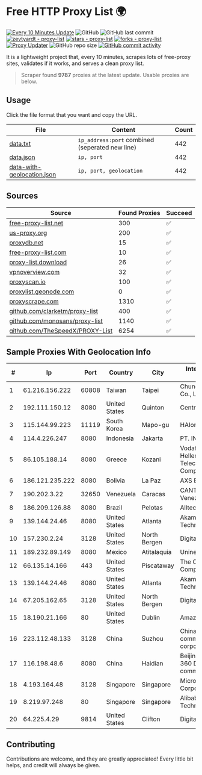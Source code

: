 
# Free HTTP Proxy List 🌍

[![Every 10 Minutes Update](https://github.com/mertguvencli/http-proxy-list/actions/workflows/main.yml/badge.svg?branch=main)](https://github.com/mertguvencli/http-proxy-list/actions/workflows/main.yml)
![GitHub](https://img.shields.io/github/license/mertguvencli/http-proxy-list)
![GitHub last commit](https://img.shields.io/github/last-commit/mertguvencli/http-proxy-list)
[![zevtyardt - proxy-list](https://img.shields.io/static/v1?label=zevtyardt&message=proxy-list&color=blue&logo=github)](https://github.com/zevtyardt/proxy-list "Go to GitHub repo")
[![stars - proxy-list](https://img.shields.io/github/stars/zevtyardt/proxy-list?style=social)](https://github.com/zevtyardt/proxy-list)
[![forks - proxy-list](https://img.shields.io/github/forks/zevtyardt/proxy-list?style=social)](https://github.com/zevtyardt/proxy-list)
[![Proxy Updater](https://github.com/zevtyardt/proxy-list/workflows/Proxy%20Updater/badge.svg)](https://github.com/zevtyardt/proxy-list/actions?query=workflow:"Proxy+Updater")
![GitHub repo size](https://img.shields.io/github/repo-size/zevtyardt/proxy-list)
[![GitHub commit activity](https://img.shields.io/github/commit-activity/m/zevtyardt/proxy-list?logo=commits)](https://github.com/zevtyardt/proxy-list/commits/main)

It is a lightweight project that, every 10 minutes, scrapes lots of free-proxy sites, validates if it works, and serves a clean proxy list.

> Scraper found **9787** proxies at the latest update. Usable proxies are below.

## Usage

Click the file format that you want and copy the URL.

|File|Content|Count|
|----|-------|-----|
|[data.txt](https://raw.githubusercontent.com/mertguvencli/http-proxy-list/main/proxy-list/data.txt)|`ip_address:port` combined (seperated new line)|442|
|[data.json](https://raw.githubusercontent.com/mertguvencli/http-proxy-list/main/proxy-list/data.json)|`ip, port`|442|
|[data-with-geolocation.json](https://raw.githubusercontent.com/mertguvencli/http-proxy-list/main/proxy-list/data-with-geolocation.json)|`ip, port, geolocation`|442|

## Sources

|Source|Found Proxies|Succeed|
|------|-------------|-------|
|[free-proxy-list.net](https://free-proxy-list.net)|300|✅|
|[us-proxy.org](https://www.us-proxy.org)|200|✅|
|[proxydb.net](http://proxydb.net)|15|✅|
|[free-proxy-list.com](https://free-proxy-list.com/?page=&port=&type%5B%5D=http&type%5B%5D=https&up_time=0&search=Search)|10|✅|
|[proxy-list.download](https://www.proxy-list.download/HTTP)|26|✅|
|[vpnoverview.com](https://vpnoverview.com/privacy/anonymous-browsing/free-proxy-servers)|32|✅|
|[proxyscan.io](https://www.proxyscan.io)|100|✅|
|[proxylist.geonode.com](https://proxylist.geonode.com/api/proxy-list?limit=300&page=1&sort_by=lastChecked&sort_type=desc&protocols=http,https)|0|✅|
|[proxyscrape.com](https://api.proxyscrape.com/v2/?request=displayproxies&protocol=http&timeout=10000&country=all&ssl=all&anonymity=all)|1310|✅|
|[github.com/clarketm/proxy-list](https://raw.githubusercontent.com/clarketm/proxy-list/master/proxy-list-raw.txt)|400|✅|
|[github.com/monosans/proxy-list](https://raw.githubusercontent.com/monosans/proxy-list/main/proxies/http.txt)|1140|✅|
|[github.com/TheSpeedX/PROXY-List](https://raw.githubusercontent.com/TheSpeedX/PROXY-List/master/http.txt)|6254|✅|


## Sample Proxies With Geolocation Info

|#|Ip|Port|Country|City|Internet Service Provider|
|-|--|----|-------|----|-------------------------|
|1|61.216.156.222|60808|Taiwan|Taipei|Chunghwa Telecom Co., Ltd.|
|2|192.111.150.12|8080|United States|Quinton|Centrilogic|
|3|115.144.99.223|11119|South Korea|Mapo-gu|HAIonNet|
|4|114.4.226.247|8080|Indonesia|Jakarta|PT. INDOSAT Tbk|
|5|86.105.188.14|8080|Greece|Kozani|Vodafone-panafon Hellenic Telecommunications Company SA|
|6|186.121.235.222|8080|Bolivia|La Paz|AXS Bolivia S. A.|
|7|190.202.3.22|32650|Venezuela|Caracas|CANTV Servicios, Venezuela|
|8|186.209.126.88|8080|Brazil|Pelotas|Alltec Internet|
|9|139.144.24.46|8080|United States|Atlanta|Akamai Technologies, Inc.|
|10|157.230.2.24|3128|United States|North Bergen|DigitalOcean, LLC|
|11|189.232.89.149|8080|Mexico|Atitalaquia|Uninet S.A. de C.V.|
|12|66.135.14.166|443|United States|Piscataway|The Constant Company, LLC|
|13|139.144.24.46|8080|United States|Atlanta|Akamai Technologies, Inc.|
|14|67.205.162.65|3128|United States|North Bergen|DigitalOcean, LLC|
|15|18.190.21.166|80|United States|Dublin|Amazon.com, Inc.|
|16|223.112.48.133|3128|China|Suzhou|China Mobile communications corporation|
|17|116.198.48.6|8080|China|Haidian|Beijing Jingdong 360 Degree E-commerce Co., Ltd.|
|18|4.193.164.48|3128|Singapore|Singapore|Microsoft Corporation|
|19|8.219.97.248|80|Singapore|Singapore|Alibaba (US) Technology Co., Ltd.|
|20|64.225.4.29|9814|United States|Clifton|DigitalOcean, LLC|



## Contributing

Contributions are welcome, and they are greatly appreciated! Every
little bit helps, and credit will always be given.

